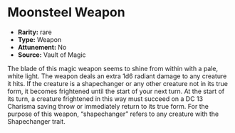 
# Moonsteel Weapon

* **Rarity:** rare
* **Type:** Weapon
* **Attunement:** No
* **Source:** Vault of Magic


The blade of this magic weapon seems to shine from within with a pale, white light. The weapon deals an extra 1d6 radiant damage to any creature it hits. If the creature is a shapechanger or any other creature not in its true form, it becomes frightened until the start of your next turn. At the start of its turn, a creature frightened in this way must succeed on a DC 13 Charisma saving throw or immediately return to its true form. For the purpose of this weapon, “shapechanger” refers to any creature with the Shapechanger trait.
